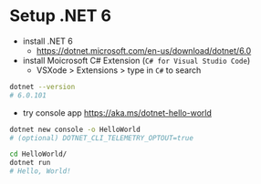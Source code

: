 # Setup .NET 6

* install .NET 6
  - https://dotnet.microsoft.com/en-us/download/dotnet/6.0
* install Moicrosoft C# Extension (`C# for Visual Studio Code`)
  - VSXode > Extensions > type in `C#` to search

```bash
dotnet --version
# 6.0.101
```

* try console app https://aka.ms/dotnet-hello-world

```bash
dotnet new console -o HelloWorld
# (optional) DOTNET_CLI_TELEMETRY_OPTOUT=true

cd HelloWorld/
dotnet run
# Hello, World!
```
